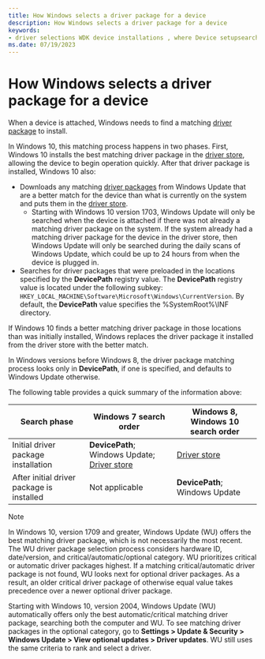 ```yaml
---
title: How Windows selects a driver package for a device
description: How Windows selects a driver package for a device
keywords:
- driver selections WDK device installations , where Device setupsearches
ms.date: 07/19/2023
---
```


# How Windows selects a driver package for a device

When a device is attached, Windows needs to find a matching [driver package](driver-packages.md) to install.

In Windows 10, this matching process happens in two phases. First, Windows 10 installs the best matching driver package in the [driver store](driver-store.md), allowing the device to begin operation quickly. After that driver package is installed, Windows 10 also:

* Downloads any matching [driver packages](driver-packages.md) from Windows Update that are a better match for the device than what is currently on the system and puts them in the [driver store](driver-store.md).
  * Starting with Windows 10 version 1703, Windows Update will only be searched when the device is attached if there was not already a matching driver package on the system. If the system already had a matching driver package for the device in the driver store, then Windows Update will only be searched during the daily scans of Windows Update, which could be up to 24 hours from when the device is plugged in.
* Searches for driver packages that were preloaded in the locations specified by the **DevicePath** registry value.  The **DevicePath** registry value is located under the following subkey: `HKEY_LOCAL_MACHINE\Software\Microsoft\Windows\CurrentVersion`.  By default, the **DevicePath** value specifies the %SystemRoot%\\INF directory.

If Windows 10 finds a better matching driver package in those locations than was initially installed, Windows replaces the driver package it installed from the driver store with the better match.

In Windows versions before Windows 8, the driver package matching process looks only in **DevicePath**, if one is specified, and defaults to Windows Update otherwise.

The following table provides a quick summary of the information above:

|Search phase|Windows 7 search order|Windows 8, Windows 10 search order|
|--- |--- |--- |
|Initial driver package installation|**DevicePath**; Windows Update; [Driver store](driver-store.md)|[Driver store](driver-store.md)|
|After initial driver package is installed|Not applicable|**DevicePath**; Windows Update|


> [!NOTE]
> In Windows 10, version 1709 and greater, Windows Update (WU) offers the best matching driver package, which is not necessarily the most recent. The WU driver package selection process considers hardware ID, date/version, and critical/automatic/optional category. WU prioritizes critical or automatic driver packages highest. If a matching critical/automatic driver package is not found, WU looks next for optional driver packages. As a result, an older critical driver package of otherwise equal value takes precedence over a newer optional driver package.
> 
> Starting with Windows 10, version 2004, Windows Update (WU) automatically offers only the best automatic/critical matching driver package, searching both the computer and WU. To see matching driver packages in the optional category, go to **Settings > Update & Security > Windows Update > View optional updates > Driver updates**. WU still uses the same criteria to rank and select a driver.
